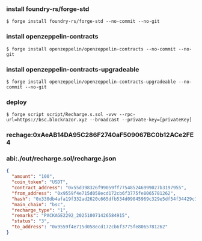 ### install foundry-rs/forge-std
```shell
$ forge install foundry-rs/forge-std --no-commit --no-git
```
### install openzeppelin-contracts
```shell
$ forge install openzeppelin/openzeppelin-contracts --no-commit --no-git
```

### install openzeppelin-contracts-upgradeable
```shell
$ forge install openzeppelin/openzeppelin-contracts-upgradeable --no-commit --no-git
```

### deploy
```shell
$ forge script script/Recharge.s.sol -vvv --rpc-url=https://bsc.blockrazor.xyz --broadcast --private-key=[privateKey]
```

### rechage:0xAeAB14DA95C286F2740aF509067BC0b12ACe2FE4
### abi:./out/recharge.sol/recharge.json

```json
{
  "amount": "100",
  "coin_token": "USDT",
  "contract_address": "0x55d398326f99059ff775485246999027b3197955",
  "from_address": "0x9559f4e715d058ecd172cb6f3775fe8065781262",
  "hash": "0x330db4afa19f332ad2620c665dfb534d09045969c329e5df54f34429c10c7524",
  "main_chain": "bsc",
  "recharge_type": "1",
  "remarks": "PACKAGE2292_202510071426584915",
  "status": "3",
  "to_address": "0x9559f4e715d058ecd172cb6f3775fe8065781262"
}
```
